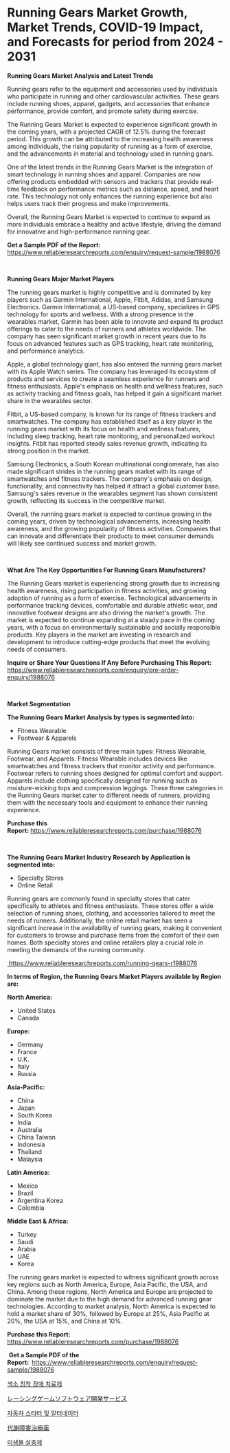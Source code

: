 <p><h1>Running Gears Market Growth, Market Trends, COVID-19 Impact, and Forecasts for period from 2024 - 2031</h1></p><p><strong>Running Gears Market Analysis and Latest Trends</strong></p>
<p><p>Running gears refer to the equipment and accessories used by individuals who participate in running and other cardiovascular activities. These gears include running shoes, apparel, gadgets, and accessories that enhance performance, provide comfort, and promote safety during exercise.</p><p>The Running Gears Market is expected to experience significant growth in the coming years, with a projected CAGR of 12.5% during the forecast period. This growth can be attributed to the increasing health awareness among individuals, the rising popularity of running as a form of exercise, and the advancements in material and technology used in running gears.</p><p>One of the latest trends in the Running Gears Market is the integration of smart technology in running shoes and apparel. Companies are now offering products embedded with sensors and trackers that provide real-time feedback on performance metrics such as distance, speed, and heart rate. This technology not only enhances the running experience but also helps users track their progress and make improvements.</p><p>Overall, the Running Gears Market is expected to continue to expand as more individuals embrace a healthy and active lifestyle, driving the demand for innovative and high-performance running gear.</p></p>
<p><strong>Get a Sample PDF of the Report:&nbsp;</strong> <a href="https://www.reliableresearchreports.com/enquiry/request-sample/1988076">https://www.reliableresearchreports.com/enquiry/request-sample/1988076</a></p>
<p>&nbsp;</p>
<p><strong>Running Gears Major Market Players</strong></p>
<p><p>The running gears market is highly competitive and is dominated by key players such as Garmin International, Apple, Fitbit, Adidas, and Samsung Electronics. Garmin International, a US-based company, specializes in GPS technology for sports and wellness. With a strong presence in the wearables market, Garmin has been able to innovate and expand its product offerings to cater to the needs of runners and athletes worldwide. The company has seen significant market growth in recent years due to its focus on advanced features such as GPS tracking, heart rate monitoring, and performance analytics.</p><p>Apple, a global technology giant, has also entered the running gears market with its Apple Watch series. The company has leveraged its ecosystem of products and services to create a seamless experience for runners and fitness enthusiasts. Apple's emphasis on health and wellness features, such as activity tracking and fitness goals, has helped it gain a significant market share in the wearables sector.</p><p>Fitbit, a US-based company, is known for its range of fitness trackers and smartwatches. The company has established itself as a key player in the running gears market with its focus on health and wellness features, including sleep tracking, heart rate monitoring, and personalized workout insights. Fitbit has reported steady sales revenue growth, indicating its strong position in the market.</p><p>Samsung Electronics, a South Korean multinational conglomerate, has also made significant strides in the running gears market with its range of smartwatches and fitness trackers. The company's emphasis on design, functionality, and connectivity has helped it attract a global customer base. Samsung's sales revenue in the wearables segment has shown consistent growth, reflecting its success in the competitive market.</p><p>Overall, the running gears market is expected to continue growing in the coming years, driven by technological advancements, increasing health awareness, and the growing popularity of fitness activities. Companies that can innovate and differentiate their products to meet consumer demands will likely see continued success and market growth.</p></p>
<p>&nbsp;</p>
<p><strong>What Are The Key Opportunities For Running Gears Manufacturers?</strong></p>
<p><p>The Running Gears market is experiencing strong growth due to increasing health awareness, rising participation in fitness activities, and growing adoption of running as a form of exercise. Technological advancements in performance tracking devices, comfortable and durable athletic wear, and innovative footwear designs are also driving the market's growth. The market is expected to continue expanding at a steady pace in the coming years, with a focus on environmentally sustainable and socially responsible products. Key players in the market are investing in research and development to introduce cutting-edge products that meet the evolving needs of consumers.</p></p>
<p><strong>Inquire or Share Your Questions If Any Before Purchasing This Report:</strong> <a href="https://www.reliableresearchreports.com/enquiry/pre-order-enquiry/1988076">https://www.reliableresearchreports.com/enquiry/pre-order-enquiry/1988076</a></p>
<p>&nbsp;</p>
<p><strong>Market Segmentation</strong></p>
<p><strong>The Running Gears Market Analysis by types is segmented into:</strong></p>
<p><ul><li>Fitness Wearable</li><li>Footwear & Apparels</li></ul></p>
<p><p>Running Gears market consists of three main types: Fitness Wearable, Footwear, and Apparels. Fitness Wearable includes devices like smartwatches and fitness trackers that monitor activity and performance. Footwear refers to running shoes designed for optimal comfort and support. Apparels include clothing specifically designed for running such as moisture-wicking tops and compression leggings. These three categories in the Running Gears market cater to different needs of runners, providing them with the necessary tools and equipment to enhance their running experience.</p></p>
<p><strong>Purchase this Report:&nbsp;</strong><a href="https://www.reliableresearchreports.com/purchase/1988076">https://www.reliableresearchreports.com/purchase/1988076</a></p>
<p>&nbsp;</p>
<p><strong>The Running Gears Market Industry Research by Application is segmented into:</strong></p>
<p><ul><li>Specialty Stores</li><li>Online Retail</li></ul></p>
<p><p>Running gears are commonly found in specialty stores that cater specifically to athletes and fitness enthusiasts. These stores offer a wide selection of running shoes, clothing, and accessories tailored to meet the needs of runners. Additionally, the online retail market has seen a significant increase in the availability of running gears, making it convenient for customers to browse and purchase items from the comfort of their own homes. Both specialty stores and online retailers play a crucial role in meeting the demands of the running community.</p></p>
<p><a href="https://www.reliableresearchreports.com/running-gears-r1988076">&nbsp;https://www.reliableresearchreports.com/running-gears-r1988076</a></p>
<p><strong>In terms of Region, the Running Gears Market Players available by Region are:</strong></p>
<p>
    <p> <strong> North America: </strong>
        <ul>
            <li>United States</li>
            <li>Canada</li>
        </ul>
        </p> 
    <p> <strong> Europe: </strong>
        <ul>
            <li>Germany</li>
            <li>France</li>
            <li>U.K.</li>
            <li>Italy</li>
            <li>Russia</li>
        </ul>
        </p> 
    <p> <strong> Asia-Pacific: </strong>
        <ul>
            <li>China</li>
            <li>Japan</li>
            <li>South Korea</li>
            <li>India</li>
            <li>Australia</li>
            <li>China Taiwan</li>
            <li>Indonesia</li>
            <li>Thailand</li>
            <li>Malaysia</li>
        </ul>
        </p> 
    <p> <strong> Latin America: </strong>
        <ul>
            <li>Mexico</li>
            <li>Brazil</li>
            <li>Argentina Korea</li>
            <li>Colombia</li>
        </ul>
        </p> 
    <p> <strong> Middle East & Africa: </strong>
        <ul>
            <li>Turkey</li>
            <li>Saudi</li>
            <li>Arabia</li>
            <li>UAE</li>
            <li>Korea</li>
        </ul>
    </p>
    </p>
<p><p>The running gears market is expected to witness significant growth across key regions such as North America, Europe, Asia Pacific, the USA, and China. Among these regions, North America and Europe are projected to dominate the market due to the high demand for advanced running gear technologies. According to market analysis, North America is expected to hold a market share of 30%, followed by Europe at 25%, Asia Pacific at 20%, the USA at 15%, and China at 10%.</p></p>
<p><strong>Purchase this Report: </strong><a href="https://www.reliableresearchreports.com/purchase/1988076">https://www.reliableresearchreports.com/purchase/1988076</a></p>
<p>&nbsp;<strong>Get a Sample PDF of the Report:&nbsp;&nbsp;</strong><a href="https://www.reliableresearchreports.com/enquiry/request-sample/1988076">https://www.reliableresearchreports.com/enquiry/request-sample/1988076</a></p>
<p><strong></strong></p>
<p><p><a href="https://github.com/rifqimuhammad018/Market-Research-Report-List-1/blob/main/7852260155829.md">색소 침착 장애 치료제</a></p><p><a href="https://github.com/LuzHills1972/Market-Research-Report-List-1/blob/main/7568005146879.md">レーシングゲームソフトウェア開発サービス</a></p><p><a href="https://medium.com/@morrisassin8795/2024%EB%85%84%EB%B6%80%ED%84%B0-2031%EB%85%84%EA%B9%8C%EC%A7%80%EC%9D%98-%EA%B8%80%EB%A1%9C%EB%B2%8C-%EC%9E%90%EB%8F%99%EC%B0%A8-%EC%8A%A4%ED%83%80%ED%84%B0-%EB%B0%8F-%EB%B0%9C%EC%A0%84%EA%B8%B0-%EC%8B%9C%EC%9E%A5-%EA%B8%B0%ED%9A%8C-%EB%B0%8F-%EC%98%88%EC%B8%A1-c2f382fd6599">자동차 스타터 및 알터네이터</a></p><p><a href="https://medium.com/@hopedjones22024/%E4%BB%A3%E8%AC%9D%E6%80%A7%E9%9A%9C%E5%AE%B3%E6%B2%BB%E7%99%82%E5%B8%82%E5%A0%B4%E3%81%AE%E8%A6%8F%E6%A8%A1%E3%81%A8%E3%82%B7%E3%82%A7%E3%82%A2%E5%88%86%E6%9E%90-%E6%88%90%E9%95%B7%E3%83%88%E3%83%AC%E3%83%B3%E3%83%89%E3%81%8A%E3%82%88%E3%81%B3%E4%BA%88%E6%B8%AC2024%E5%B9%B4-2031%E5%B9%B4-9f695809081c">代謝障害治療薬</a></p><p><a href="https://github.com/kvbohdfy111/Market-Research-Report-List-1/blob/main/9536164155828.md">미생물 살충제</a></p></p>